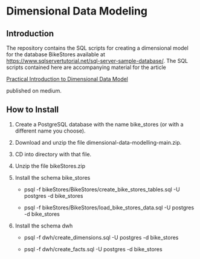 # Dimensional Data Modeling
## Introduction
The repository contains the SQL scripts for creating a dimensional model for the database BikeStores available at https://www.sqlservertutorial.net/sql-server-sample-database/. The SQL scripts contained here are accompanying material for the article

[Practical Introduction to Dimensional Data Model](https://medium.com/@nuhad.shaabani/practical-introduction-to-dimensional-data-design-e3fadb7b6ac4)

published on medium.


## How to Install
1. Create a PostgreSQL database with the name bike_stores (or with a different name you choose).
2. Download and unzip the file dimensional-data-modelling-main.zip.
3. CD into directory with that file.
4. Unzip the file bikeStores.zip
5. Install the schema bike_stores
   
   - psql -f bikeStores/BikeStores/create_bike_stores_tables.sql -U postgres -d bike_stores
   
   - psql -f bikeStores/BikeStores/load_bike_stores_data.sql -U postgres -d bike_stores
   
7. Install the schema dwh
   
   - psql -f dwh/create_dimensions.sql -U postgres -d bike_stores
   
   - psql -f dwh/create_facts.sql -U postgres -d bike_stores
